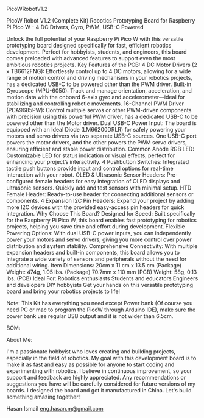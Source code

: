 PicoWRobotV1.2

PicoW Robot V1.2 (Complete Kit)
Robotics Prototyping Board for Raspberry Pi Pico W - 4 DC Drivers, Gyro, PWM, USB-C Powered

Unlock the full potential of your Raspberry Pi Pico W with this versatile prototyping board designed specifically for fast, efficient robotics development. Perfect for hobbyists, students, and engineers, this board comes preloaded with advanced features to support even the most ambitious robotics projects.
Key Features of the PCB:
4 DC Motor Drivers (2 x TB6612FNG): Effortlessly control up to 4 DC motors, allowing for a wide range of motion control and driving mechanisms in your robotics projects, has a dedicated USB-C to be powered other than the PWM driver.
Built-in Gyroscope (MPU-6050): Track and manage orientation, acceleration, and motion data with the onboard 6-axis gyro and accelerometer—ideal for stabilizing and controlling robotic movements.
16-Channel PWM Driver (PCA9685PW): Control multiple servos or other PWM-driven components with precision using this powerful PWM driver, has a dedicated USB-C to be powered other than the Motor driver.
Dual USB-C Power Input: The board is equipped with an Ideal Diode (LM66200DRLR) for safely powering your motors and servo drivers via two separate USB-C sources. One USB-C port powers the motor drivers, and the other powers the PWM servo drivers, ensuring efficient and stable power distribution.
Common Anode RGB LED: Customizable LED for status indication or visual effects, perfect for enhancing your project’s interactivity.
4 Pushbutton Switches: Integrated tactile push buttons provide input and control options for real-time interaction with your robot.
OLED & Ultrasonic Sensor Headers: Pre-configured female headers for easy integration of OLED displays and ultrasonic sensors. Quickly add and test sensors with minimal setup.
HTD Female Header: Ready-to-use header for connecting additional sensors or components.
4 Expansion I2C Pin Headers: Expand your project by adding more I2C devices with the provided easy-access pin headers for quick integration.
Why Choose This Board?
Designed for Speed: Built specifically for the Raspberry Pi Pico W, this board enables fast prototyping for robotics projects, helping you save time and effort during development.
Flexible Powering Options: With dual USB-C power inputs, you can independently power your motors and servo drivers, giving you more control over power distribution and system stability.
Comprehensive Connectivity: With multiple expansion headers and built-in components, this board allows you to integrate a wide variety of sensors and peripherals without the need for additional wiring.
Item Dimensions:
20cm x 11 cm x 13.5 cm (Package)
Weight: 474g, 1.05 lbs. (Package)
70.7mm x 110 mm (PCB)
Weight: 58g, 0.13 lbs. (PCB)
Ideal For:
Robotics enthusiasts
Students and educators
Engineers and developers
DIY hobbyists
Get your hands on this versatile prototyping board and bring your robotics projects to life!

Note: 
This Kit has everything you need except Power bank (Of course you need PC or mac to program the PicoW through Arduino IDE), make sure the power bank use regular USB output and it is not wider than 6.5cm.

BOM:



About Me:

   I'm a passionate hobbyist who loves creating and building projects, especially in the field of robotics. My goal with this development board is to make it as fast and easy as possible for anyone to start coding and experimenting with robotics. I believe in continuous improvement, so your support and feedback are highly appreciated. Any recommendations or suggestions you have will be carefully considered for future versions of my boards. I designed the board and got it manufactured in China. Let's build something amazing together! 

Hasan Ismail
eng.hasan.m@gmail.com

